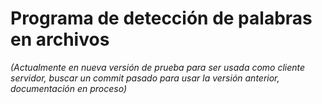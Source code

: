 # **Programa de detección de palabras en archivos**
*(Actualmente en nueva versión de prueba para ser usada como cliente servidor, buscar un commit pasado para usar la versión anterior, documentación en proceso)*
